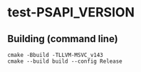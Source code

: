 # test-PSAPI_VERSION

## Building (command line)

```
cmake -Bbuild -TLLVM-MSVC_v143
cmake --build build --config Release
```
